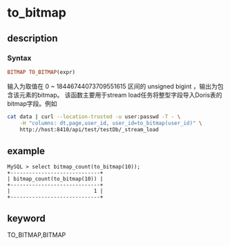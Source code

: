 # to_bitmap

## description

### Syntax

```Haskell
BITMAP TO_BITMAP(expr)
```

输入为取值在 0 ~ 18446744073709551615 区间的 unsigned bigint ，输出为包含该元素的bitmap。
该函数主要用于stream load任务将整型字段导入Doris表的bitmap字段。例如

```bash
cat data | curl --location-trusted -u user:passwd -T - \
    -H "columns: dt,page,user_id, user_id=to_bitmap(user_id)" \
    http://host:8410/api/test/testDb/_stream_load
```

## example

```Plain Text
MySQL > select bitmap_count(to_bitmap(10));
+-----------------------------+
| bitmap_count(to_bitmap(10)) |
+-----------------------------+
|                           1 |
+-----------------------------+
```

## keyword

TO_BITMAP,BITMAP
